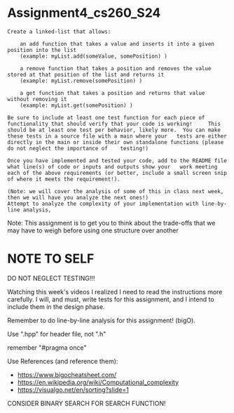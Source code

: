 # Assignment4_cs260_S24  
    Create a linked-list that allows:  

        an add function that takes a value and inserts it into a given position into the list  
        (example: myList.add(someValue, somePosition) )  

        a remove function that takes a position and removes the value stored at that position of the list and returns it  
        (example: myList.remove(somePosition) )  

        a get function that takes a position and returns that value without removing it  
        (example: myList.get(somePosition) )  

    Be sure to include at least one test function for each piece of functionality that should verify that your code is working!     This should be at least one test per behavior, likely more.  You can make these tests in a source file with a main where your   tests are either directly in the main or inside their own standalone functions (please do not neglect the importance of    testing!)  

    Once you have implemented and tested your code, add to the README file what line(s) of code or inputs and outputs show your   work meeting each of the above requirements (or better, include a small screen snip of where it meets the requirement!).  

    (Note: we will cover the analysis of some of this in class next week, then we will have you analyze the next ones!)  
    Attempt to analyze the complexity of your implementation with line-by-line analysis,  

Note: This assignment is to get you to think about the trade-offs that we may have to weigh before using one structure over another  


# NOTE TO SELF

DO NOT NEGLECT TESTING!!!

Watching this week's videos I realized I need to read the instructions more carefully. I will, and must, write tests for this assignment, and I intend to include them in the design phase.  

Remember to do line-by-line analysis for this assignment! (bigO).  

Use ".hpp" for header file, not ".h"  

remember "#pragma once"  

Use References (and reference them):  
  - https://www.bigocheatsheet.com/  
  - https://en.wikipedia.org/wiki/Computational_complexity  
  - https://visualgo.net/en/sorting?slide=1  


CONSIDER BINARY SEARCH FOR SEARCH FUNCTION!  